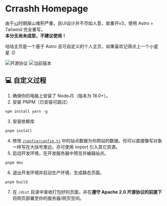 # Crrashh Homepage
由于[`v2`](https://github.com/crrashh1542/crash-homepage/tree/v2)时期屎山堆积严重，且UI设计并不尽如人意，故重开v3，使用 Astro + Tailwind 完全重写。  
**本分支尚未成型，不建议使用！**

咕咕主页是一个基于 Astro 且可自定义的个人主页，如果喜欢记得点上一个小星星 :D  

![开源协议](https://img.shields.io/github/license/crrashh1542/crash-homepage)
![当前版本](https://img.shields.io/github/package-json/v/crrashh1542/crash-homepage/dev)
  
## 💻 自定义过程
1. 确保你的电脑上安装了 NodeJS（版本为 18.0+）。
2. 安装 PNPM（已安装可跳过）
```shell
npm install yarn -g
```
3. 安装依赖库
```shell
pnpm install
```
4. 修改 [`/config/config.ts`](./config/config.ts) 中的站点数据为你网站的数据。你可以直接像写对象一样写在大括号里边，亦可使用 import 引入其它资源。
5. 启动开发环境，在开发服务器中预览并编辑站点。
```shell
pnpm dev
```
6. 退出开发环境并启动生产环境，生成静态页面。
```shell
pnpm build
```
7. 在 `/dist` 目录中查收打包好的页面，并在**遵守 Apache 2.0 开源协议的前提下**将网页部署至你的服务器/网页空间。
